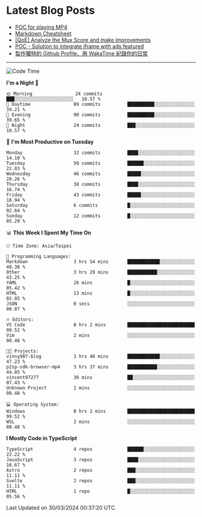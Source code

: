 # Latest Blog Posts
<!-- BLOG-POST-LIST:START -->
- [POC for playing MP4](https://blog.vinny987.xyz/blog/2024/poc3/)
- [Markdown Cheatsheet](https://blog.vinny987.xyz/blog/2024/markdown-cheatsheet/)
- [[QoE] Analyze the Mux Score and make improvements](https://blog.vinny987.xyz/blog/2024/poc2/)
- [POC - Solution to integrate iframe with ads featured](https://blog.vinny987.xyz/blog/2024/poc-solution-to-integrate-iframe-with-ads-featured/)
- [製作獨特的 Github Profile、用 WakaTime 紀錄你的日常](https://blog.vinny987.xyz/blog/2024/create-a-unique-github-profile-and-track-your-daily-activities-with-wakatime/)
<!-- BLOG-POST-LIST:END -->

---

<!--START_SECTION:waka-->
![Code Time](http://img.shields.io/badge/Code%20Time-1%20hr%2056%20mins-blue)

**I'm a Night 🦉** 

```text
🌞 Morning                24 commits          ███░░░░░░░░░░░░░░░░░░░░░░   10.57 % 
🌆 Daytime                89 commits          ██████████░░░░░░░░░░░░░░░   39.21 % 
🌃 Evening                90 commits          ██████████░░░░░░░░░░░░░░░   39.65 % 
🌙 Night                  24 commits          ███░░░░░░░░░░░░░░░░░░░░░░   10.57 % 
```
📅 **I'm Most Productive on Tuesday** 

```text
Monday                   32 commits          ████░░░░░░░░░░░░░░░░░░░░░   14.10 % 
Tuesday                  50 commits          ██████░░░░░░░░░░░░░░░░░░░   22.03 % 
Wednesday                46 commits          █████░░░░░░░░░░░░░░░░░░░░   20.26 % 
Thursday                 38 commits          ████░░░░░░░░░░░░░░░░░░░░░   16.74 % 
Friday                   43 commits          █████░░░░░░░░░░░░░░░░░░░░   18.94 % 
Saturday                 6 commits           █░░░░░░░░░░░░░░░░░░░░░░░░   02.64 % 
Sunday                   12 commits          █░░░░░░░░░░░░░░░░░░░░░░░░   05.29 % 
```


📊 **This Week I Spent My Time On** 

```text
🕑︎ Time Zone: Asia/Taipei

💬 Programming Languages: 
Markdown                 3 hrs 54 mins       ████████████░░░░░░░░░░░░░   48.38 % 
Other                    3 hrs 29 mins       ███████████░░░░░░░░░░░░░░   43.25 % 
YAML                     26 mins             █░░░░░░░░░░░░░░░░░░░░░░░░   05.42 % 
HTML                     13 mins             █░░░░░░░░░░░░░░░░░░░░░░░░   02.85 % 
JSON                     0 secs              ░░░░░░░░░░░░░░░░░░░░░░░░░   00.07 % 

🔥 Editors: 
VS Code                  8 hrs 2 mins        █████████████████████████   99.52 % 
Vim                      2 mins              ░░░░░░░░░░░░░░░░░░░░░░░░░   00.48 % 

🐱‍💻 Projects: 
vinny987-blog            3 hrs 48 mins       ████████████░░░░░░░░░░░░░   47.23 % 
p2sp-sdk-browser-mp4     3 hrs 37 mins       ███████████░░░░░░░░░░░░░░   44.85 % 
vincent97277             36 mins             ██░░░░░░░░░░░░░░░░░░░░░░░   07.43 % 
Unknown Project          2 mins              ░░░░░░░░░░░░░░░░░░░░░░░░░   00.48 % 

💻 Operating System: 
Windows                  8 hrs 2 mins        █████████████████████████   99.52 % 
WSL                      2 mins              ░░░░░░░░░░░░░░░░░░░░░░░░░   00.48 % 
```

**I Mostly Code in TypeScript** 

```text
TypeScript               4 repos             ██████░░░░░░░░░░░░░░░░░░░   22.22 % 
JavaScript               3 repos             ████░░░░░░░░░░░░░░░░░░░░░   16.67 % 
Astro                    2 repos             ███░░░░░░░░░░░░░░░░░░░░░░   11.11 % 
Svelte                   2 repos             ███░░░░░░░░░░░░░░░░░░░░░░   11.11 % 
HTML                     1 repo              █░░░░░░░░░░░░░░░░░░░░░░░░   05.56 % 
```




 Last Updated on 30/03/2024 00:37:20 UTC
<!--END_SECTION:waka-->

<!--
**vincent97277/vincent97277** is a ✨ _special_ ✨ repository because its `README.md` (this file) appears on your GitHub profile.

Here are some ideas to get you started:

- 🔭 I’m currently working on ...
- 🌱 I’m currently learning ...
- 👯 I’m looking to collaborate on ...
- 🤔 I’m looking for help with ...
- 💬 Ask me about ...
- 📫 How to reach me: ...
- 😄 Pronouns: ...
- ⚡ Fun fact: ...
-->
